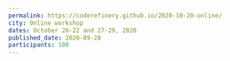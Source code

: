 ```yaml
---
permalink: https://coderefinery.github.io/2020-10-20-online/
city: Online workshop
dates: October 20-22 and 27-29, 2020
published_date: 2020-09-28
participants: 100
---
```

